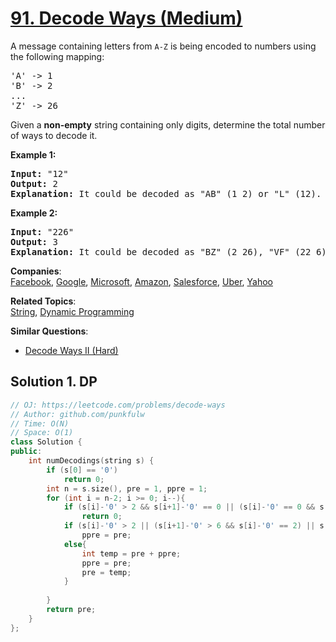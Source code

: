 # [91. Decode Ways (Medium)](https://leetcode.com/problems/decode-ways/)

<p>A message containing letters from <code>A-Z</code> is being encoded to numbers using the following mapping:</p>

<pre>'A' -&gt; 1
'B' -&gt; 2
...
'Z' -&gt; 26
</pre>

<p>Given a <strong>non-empty</strong> string containing only digits, determine the total number of ways to decode it.</p>

<p><strong>Example 1:</strong></p>

<pre><strong>Input:</strong> "12"
<strong>Output:</strong> 2
<strong>Explanation:</strong>&nbsp;It could be decoded as "AB" (1 2) or "L" (12).
</pre>

<p><strong>Example 2:</strong></p>

<pre><strong>Input:</strong> "226"
<strong>Output:</strong> 3
<strong>Explanation:</strong>&nbsp;It could be decoded as "BZ" (2 26), "VF" (22 6), or "BBF" (2 2 6).</pre>


**Companies**:  
[Facebook](https://leetcode.com/company/facebook), [Google](https://leetcode.com/company/google), [Microsoft](https://leetcode.com/company/microsoft), [Amazon](https://leetcode.com/company/amazon), [Salesforce](https://leetcode.com/company/salesforce), [Uber](https://leetcode.com/company/uber), [Yahoo](https://leetcode.com/company/yahoo)

**Related Topics**:  
[String](https://leetcode.com/tag/string/), [Dynamic Programming](https://leetcode.com/tag/dynamic-programming/)

**Similar Questions**:
* [Decode Ways II (Hard)](https://leetcode.com/problems/decode-ways-ii/)

## Solution 1. DP


```cpp
// OJ: https://leetcode.com/problems/decode-ways
// Author: github.com/punkfulw
// Time: O(N)
// Space: O(1)
class Solution {
public:
    int numDecodings(string s) {
        if (s[0] == '0')
            return 0;
        int n = s.size(), pre = 1, ppre = 1;
        for (int i = n-2; i >= 0; i--){
            if (s[i]-'0' > 2 && s[i+1]-'0' == 0 || (s[i]-'0' == 0 && s[i+1]-'0' == 0))
                return 0;
            if (s[i]-'0' > 2 || (s[i+1]-'0' > 6 && s[i]-'0' == 2) || s[i+1]-'0' == 0 || s[i]-'0' == 0 || s[i+2]-'0' == 0)
                ppre = pre;
            else{
                int temp = pre + ppre;
                ppre = pre;
                pre = temp;
            }
                
        }
        return pre;
    }
};
```

